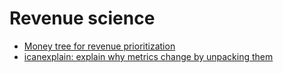 # Revenue science

- [Money tree for revenue prioritization](https://towardsdatascience.com/why-every-data-team-needs-a-money-tree-491a602ea68)
- [icanexplain: explain why metrics change by unpacking them](https://github.com/carbonfact/icanexplain)
